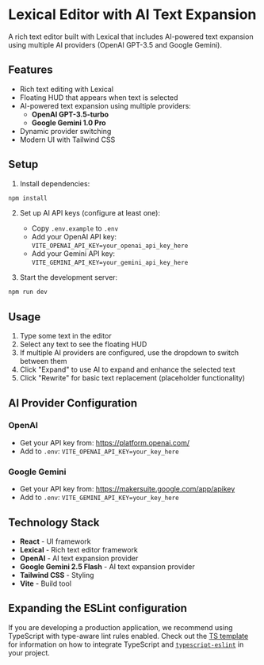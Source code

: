 # Lexical Editor with AI Text Expansion

A rich text editor built with Lexical that includes AI-powered text expansion using multiple AI providers (OpenAI GPT-3.5 and Google Gemini).

## Features

- Rich text editing with Lexical
- Floating HUD that appears when text is selected
- AI-powered text expansion using multiple providers:
  - **OpenAI GPT-3.5-turbo**
  - **Google Gemini 1.0 Pro**
- Dynamic provider switching
- Modern UI with Tailwind CSS

## Setup

1. Install dependencies:
```bash
npm install
```

2. Set up AI API keys (configure at least one):
   - Copy `.env.example` to `.env`
   - Add your OpenAI API key: `VITE_OPENAI_API_KEY=your_openai_api_key_here`
   - Add your Gemini API key: `VITE_GEMINI_API_KEY=your_gemini_api_key_here`
   
3. Start the development server:
```bash
npm run dev
```

## Usage

1. Type some text in the editor
2. Select any text to see the floating HUD
3. If multiple AI providers are configured, use the dropdown to switch between them
4. Click "Expand" to use AI to expand and enhance the selected text
5. Click "Rewrite" for basic text replacement (placeholder functionality)

## AI Provider Configuration

### OpenAI
- Get your API key from: https://platform.openai.com/
- Add to `.env`: `VITE_OPENAI_API_KEY=your_key_here`

### Google Gemini
- Get your API key from: https://makersuite.google.com/app/apikey
- Add to `.env`: `VITE_GEMINI_API_KEY=your_key_here`

## Technology Stack

- **React** - UI framework
- **Lexical** - Rich text editor framework
- **OpenAI** - AI text expansion provider
- **Google Gemini 2.5 Flash** - AI text expansion provider
- **Tailwind CSS** - Styling
- **Vite** - Build tool

## Expanding the ESLint configuration

If you are developing a production application, we recommend using TypeScript with type-aware lint rules enabled. Check out the [TS template](https://github.com/vitejs/vite/tree/main/packages/create-vite/template-react-ts) for information on how to integrate TypeScript and [`typescript-eslint`](https://typescript-eslint.io) in your project.
